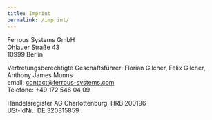 ```yaml
---
title: Imprint
permalink: /imprint/
---
```


Ferrous Systems GmbH<br>
Ohlauer Straße 43<br>
10999 Berlin<br>

Vertretungsberechtigte Geschäftsführer: Florian Gilcher, Felix Gilcher, Anthony James Munns
<br>email: contact@ferrous-systems.com
<br>Telefone: +49 172 546 04 09

Handelsregister AG Charlottenburg, HRB 200196 
<br>USt-IdNr.: DE 320315859
